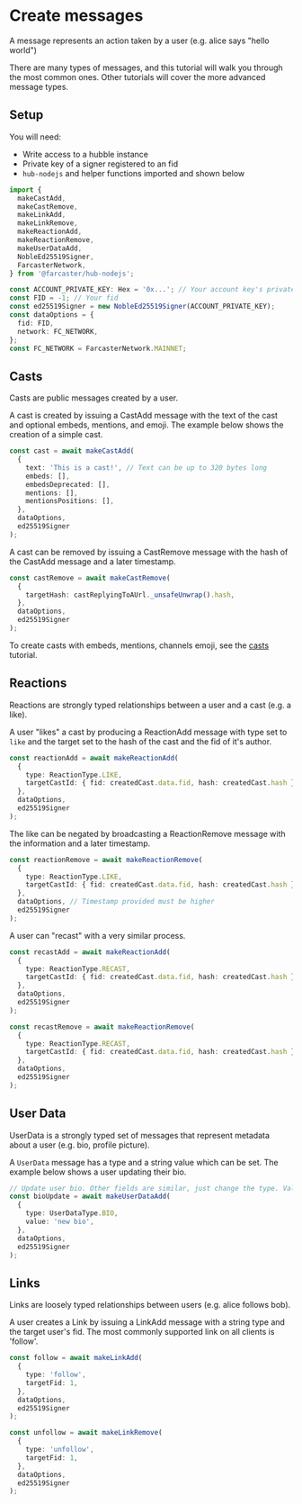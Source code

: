 # Create messages

A message represents an action taken by a user (e.g. alice says "hello world")

There are many types of messages, and this tutorial will walk you through the most common ones. Other tutorials will cover the more advanced message types.

## Setup

You will need:

- Write access to a hubble instance
- Private key of a signer registered to an fid
- `hub-nodejs` and helper functions imported and shown below

```ts
import {
  makeCastAdd,
  makeCastRemove,
  makeLinkAdd,
  makeLinkRemove,
  makeReactionAdd,
  makeReactionRemove,
  makeUserDataAdd,
  NobleEd25519Signer,
  FarcasterNetwork,
} from '@farcaster/hub-nodejs';

const ACCOUNT_PRIVATE_KEY: Hex = '0x...'; // Your account key's private key
const FID = -1; // Your fid
const ed25519Signer = new NobleEd25519Signer(ACCOUNT_PRIVATE_KEY);
const dataOptions = {
  fid: FID,
  network: FC_NETWORK,
};
const FC_NETWORK = FarcasterNetwork.MAINNET;
```

## Casts

Casts are public messages created by a user.

A cast is created by issuing a CastAdd message with the text of the cast and optional embeds, mentions, and emoji. The example below shows the creation of a simple cast.

```typescript
const cast = await makeCastAdd(
  {
    text: 'This is a cast!', // Text can be up to 320 bytes long
    embeds: [],
    embedsDeprecated: [],
    mentions: [],
    mentionsPositions: [],
  },
  dataOptions,
  ed25519Signer
);
```

A cast can be removed by issuing a CastRemove message with the hash of the CastAdd message and a later timestamp.

```typescript
const castRemove = await makeCastRemove(
  {
    targetHash: castReplyingToAUrl._unsafeUnwrap().hash,
  },
  dataOptions,
  ed25519Signer
);
```

To create casts with embeds, mentions, channels emoji, see the [casts](../writing/casts.md) tutorial.

## Reactions

Reactions are strongly typed relationships between a user and a cast (e.g. a like).

A user "likes" a cast by producing a ReactionAdd message with type set to `like` and the target set to the hash of the cast and the fid of it's author.

```typescript
const reactionAdd = await makeReactionAdd(
  {
    type: ReactionType.LIKE,
    targetCastId: { fid: createdCast.data.fid, hash: createdCast.hash },
  },
  dataOptions,
  ed25519Signer
);
```

The like can be negated by broadcasting a ReactionRemove message with the information and a later timestamp.

```typescript
const reactionRemove = await makeReactionRemove(
  {
    type: ReactionType.LIKE,
    targetCastId: { fid: createdCast.data.fid, hash: createdCast.hash },
  },
  dataOptions, // Timestamp provided must be higher
  ed25519Signer
);
```

A user can "recast" with a very similar process.

```typescript
const recastAdd = await makeReactionAdd(
  {
    type: ReactionType.RECAST,
    targetCastId: { fid: createdCast.data.fid, hash: createdCast.hash },
  },
  dataOptions,
  ed25519Signer
);

const recastRemove = await makeReactionRemove(
  {
    type: ReactionType.RECAST,
    targetCastId: { fid: createdCast.data.fid, hash: createdCast.hash },
  },
  dataOptions,
  ed25519Signer
);
```

## User Data

UserData is a strongly typed set of messages that represent metadata about a user (e.g. bio, profile picture).

A `UserData` message has a type and a string value which can be set. The example below shows a user updating their bio.

```typescript
// Update user bio. Other fields are similar, just change the type. Value is always a string.
const bioUpdate = await makeUserDataAdd(
  {
    type: UserDataType.BIO,
    value: 'new bio',
  },
  dataOptions,
  ed25519Signer
);
```

## Links

Links are loosely typed relationships between users (e.g. alice follows bob).

A user creates a Link by issuing a LinkAdd message with a string type and the target user's fid. The most commonly supported link on all clients is 'follow'.

```typescript
const follow = await makeLinkAdd(
  {
    type: 'follow',
    targetFid: 1,
  },
  dataOptions,
  ed25519Signer
);

const unfollow = await makeLinkRemove(
  {
    type: 'unfollow',
    targetFid: 1,
  },
  dataOptions,
  ed25519Signer
);
```
